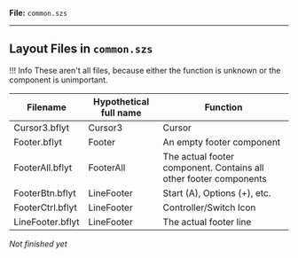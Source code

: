 **File:** `common.szs`

---

## Layout Files in `common.szs`

<!-- prettier-ignore -->
!!! Info
    These aren't all files, because either the function is unknown or the component is unimportant.

| Filename         | Hypothetical full name | Function                                                          |
| ---------------- | ---------------------- | ----------------------------------------------------------------- |
| Cursor3.bflyt    | Cursor3                | Cursor                                                            |
| Footer.bflyt     | Footer                 | An empty footer component                                         |
| FooterAll.bflyt  | FooterAll              | The actual footer component. Contains all other footer components |
| FooterBtn.bflyt  | LineFooter             | Start (A), Options (+), etc.                                      |
| FooterCtrl.bflyt | LineFooter             | Controller/Switch Icon                                            |
| LineFooter.bflyt | LineFooter             | The actual footer line                                            |

_Not finished yet_
